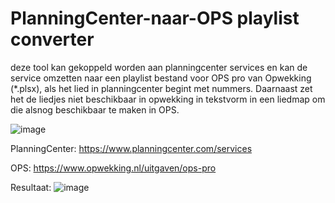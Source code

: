 # PlanningCenter-naar-OPS playlist converter
deze tool kan gekoppeld worden aan planningcenter services en kan de service omzetten naar een playlist bestand voor OPS pro van Opwekking (*.plsx), als het lied in planningcenter begint met nummers. Daarnaast zet het de liedjes niet beschikbaar in opwekking in tekstvorm in een liedmap om die alsnog beschikbaar te maken in OPS.

![image](https://user-images.githubusercontent.com/22680656/171613213-c2ee548e-266c-46f4-bae0-c1ca98352775.png)

PlanningCenter:
https://www.planningcenter.com/services

OPS:
https://www.opwekking.nl/uitgaven/ops-pro

Resultaat:
![image](https://user-images.githubusercontent.com/22680656/171613735-c42139b3-fee3-4a43-9c67-5cb2117de627.png)
